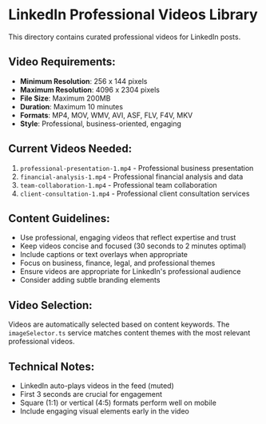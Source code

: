 # LinkedIn Professional Videos Library

This directory contains curated professional videos for LinkedIn posts.

## Video Requirements:
- **Minimum Resolution**: 256 x 144 pixels
- **Maximum Resolution**: 4096 x 2304 pixels  
- **File Size**: Maximum 200MB
- **Duration**: Maximum 10 minutes
- **Formats**: MP4, MOV, WMV, AVI, ASF, FLV, F4V, MKV
- **Style**: Professional, business-oriented, engaging

## Current Videos Needed:
1. `professional-presentation-1.mp4` - Professional business presentation
2. `financial-analysis-1.mp4` - Professional financial analysis and data
3. `team-collaboration-1.mp4` - Professional team collaboration
4. `client-consultation-1.mp4` - Professional client consultation services

## Content Guidelines:
- Use professional, engaging videos that reflect expertise and trust
- Keep videos concise and focused (30 seconds to 2 minutes optimal)
- Include captions or text overlays when appropriate
- Focus on business, finance, legal, and professional themes
- Ensure videos are appropriate for LinkedIn's professional audience
- Consider adding subtle branding elements

## Video Selection:
Videos are automatically selected based on content keywords. The `imageSelector.ts` service matches content themes with the most relevant professional videos.

## Technical Notes:
- LinkedIn auto-plays videos in the feed (muted)
- First 3 seconds are crucial for engagement
- Square (1:1) or vertical (4:5) formats perform well on mobile
- Include engaging visual elements early in the video
